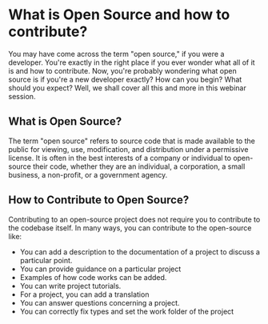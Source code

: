 # What is Open Source and how to contribute?

You may have come across the term "open source," if you were a developer. You're exactly in the right place if you ever wonder what all of it is and how to contribute. Now, you're probably wondering what open source is if you're a new developer exactly? How can you begin? What should you expect? Well, we shall cover all this and more in this webinar session.

## What is Open Source?

The term "open source" refers to source code that is made available to the public for viewing, use, modification, and distribution under a permissive license. It is often in the best interests of a company or individual to open-source their code, whether they are an individual, a corporation, a small business, a non-profit, or a government agency.

## How to Contribute to Open Source?

Contributing to an open-source project does not require you to contribute to the codebase itself. In many ways, you can contribute to the open-source like:

- You can add a description to the documentation of a project to discuss a particular point.
- You can provide guidance on a particular project
- Examples of how code works can be added.
- You can write project tutorials.
- For a project, you can add a translation
- You can answer questions concerning a project.
- You can correctly fix types and set the work folder of the project
